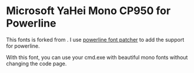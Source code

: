 # Microsoft YaHei Mono CP950 for Powerline

This fonts is forked from [](https://github.com/doggy8088/MicrosoftYaHeiMono-CP950). I use [powerline font patcher](https://github.com/powerline/fontpatcher) to add the support for powerline.

With this font, you can use your cmd.exe with beautiful mono fonts without changing the code page.

